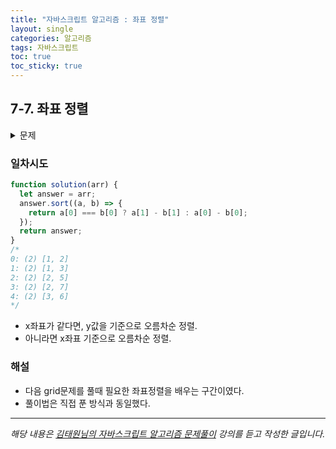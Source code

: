 ```yaml
---
title: "자바스크립트 알고리즘 : 좌표 정렬"
layout: single
categories: 알고리즘
tags: 자바스크립트
toc: true
toc_sticky: true
---
```


## 7-7. 좌표 정렬

<details>
<summary>문제</summary>
<div markdown="1">

<br>

N개의 평면상의 좌표(x, y)가 주어지면 모든 좌표를 오름차순으로 정렬하는 프로그램을 작성하
세요. 정렬기준은 먼저 x값의 의해서 정렬하고, x값이 같을 경우 y값에 의해 정렬합니다.

_입력설명_

- 첫째 줄에 좌표의 개수인 N(3<=N<=100,000)이 주어집니다.
- 두 번째 줄부터 N개의 좌표가 x, y 순으로 주어집니다. x, y값은 양수만 입력됩니다.

_출력설명_

- N개의 좌표를 정렬하여 출력하세요.

_입력예제_

- 5
- 27
- 13
- 12
- 25
- 36

_출력예제_

- 12
- 13
- 25
- 27
- 36

</div>
</details>

### 일차시도

```jsx
function solution(arr) {
  let answer = arr;
  answer.sort((a, b) => {
    return a[0] === b[0] ? a[1] - b[1] : a[0] - b[0];
  });
  return answer;
}
/* 
0: (2) [1, 2]
1: (2) [1, 3]
2: (2) [2, 5]
3: (2) [2, 7]
4: (2) [3, 6]
*/
```

- x좌표가 같다면, y값을 기준으로 오름차순 정렬.
- 아니라면 x좌표 기준으로 오름차순 정렬.

### 해설

- 다음 grid문제를 풀때 필요한 좌표정렬을 배우는 구간이였다.
- 풀이법은 직접 푼 방식과 동일했다.

---

_해당 내용은 [김태원님의 자바스크립트 알고리즘 문제풀이](https://www.inflearn.com/course/%EC%9E%90%EB%B0%94%EC%8A%A4%ED%81%AC%EB%A6%BD%ED%8A%B8-%EC%95%8C%EA%B3%A0%EB%A6%AC%EC%A6%98-%EB%AC%B8%EC%A0%9C%ED%92%80%EC%9D%B4/dashboard) 강의를 듣고 작성한 글입니다._
